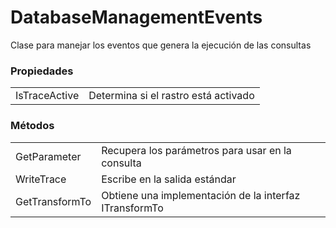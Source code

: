 # DatabaseManagementEvents

Clase para manejar los eventos que genera la ejecución de las consultas

### Propiedades

|               |                                      |
| ------------- | ------------------------------------ |
| IsTraceActive | Determina si el rastro está activado |

### Métodos

|                   |                                                        |
| ----------------- | ------------------------------------------------------ |
| GetParameter<T>   | Recupera los parámetros para usar en la consulta       |
| WriteTrace        | Escribe en la salida estándar                          |
| GetTransformTo<T> | Obtiene una implementación de la interfaz ITransformTo |
